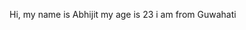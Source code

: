 Hi, my name is Abhijit
my age is 23
i am from Guwahati



<!---
AbhijitRakshit/AbhijitRakshit is a ✨ special ✨ repository because its `README.md` (this file) appears on your GitHub profile.
You can click the Preview link to take a look at your changes.
--->
